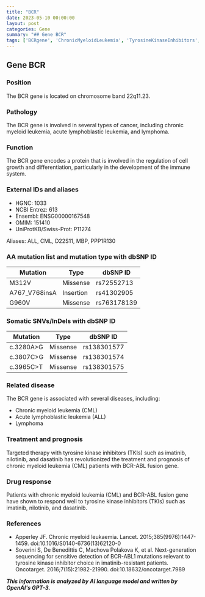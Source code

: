 ```yaml
---
title: "BCR"
date: 2023-05-10 00:00:00
layout: post
categories: Gene
summary: "## Gene BCR"
tags: ['BCRgene', 'ChronicMyeloidLeukemia', 'TyrosineKinaseInhibitors', 'Imatinib', 'Mutation', 'TargetedTherapy', 'DrugResponse', 'Prognosis']
---
```


## Gene BCR

### Position
The BCR gene is located on chromosome band 22q11.23.

### Pathology
The BCR gene is involved in several types of cancer, including chronic myeloid leukemia, acute lymphoblastic leukemia, and lymphoma.

### Function
The BCR gene encodes a protein that is involved in the regulation of cell growth and differentiation, particularly in the development of the immune system.

### External IDs and aliases
- HGNC: 1033
- NCBI Entrez: 613
- Ensembl: ENSG00000167548
- OMIM: 151410
- UniProtKB/Swiss-Prot: P11274

Aliases: ALL, CML, D22S11, MBP, PPP1R130

### AA mutation list and mutation type with dbSNP ID

| Mutation | Type | dbSNP ID |
| -------- | ---- | -------- |
| M312V | Missense | rs72552713 |
| A767_V768insA | Insertion | rs41302905 |
| G960V | Missense | rs763178139 |

### Somatic SNVs/InDels with dbSNP ID

| Mutation | Type | dbSNP ID |
| -------- | ---- | -------- |
| c.3280A>G | Missense | rs138301577 |
| c.3807C>G | Missense | rs138301574 |
| c.3965C>T | Missense | rs138301575 |

### Related disease
The BCR gene is associated with several diseases, including:
- Chronic myeloid leukemia (CML)
- Acute lymphoblastic leukemia (ALL)
- Lymphoma

### Treatment and prognosis
Targeted therapy with tyrosine kinase inhibitors (TKIs) such as imatinib, nilotinib, and dasatinib has revolutionized the treatment and prognosis of chronic myeloid leukemia (CML) patients with BCR-ABL fusion gene.

### Drug response
Patients with chronic myeloid leukemia (CML) and BCR-ABL fusion gene have shown to respond well to tyrosine kinase inhibitors (TKIs) such as imatinib, nilotinib, and dasatinib.

### References
- Apperley JF. Chronic myeloid leukaemia. Lancet. 2015;385(9976):1447-1459. doi:10.1016/S0140-6736(13)62120-0
- Soverini S, De Benedittis C, Machova Polakova K, et al. Next-generation sequencing for sensitive detection of BCR-ABL1 mutations relevant to tyrosine kinase inhibitor choice in imatinib-resistant patients. Oncotarget. 2016;7(15):21982-21990. doi:10.18632/oncotarget.7989

**_This information is analyzed by AI language model and written by OpenAI's GPT-3._**